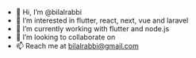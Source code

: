 - 👋 Hi, I’m @bilalrabbi
- 👀 I’m interested in flutter, react, next, vue and laravel
- 🌱 I’m currently working with flutter and node.js
- 💞️ I’m looking to collaborate on
- 📫 Reach me at bilalrabbi@gmail.com

<!---
bilalgodesto/bilalgodesto is a ✨ special ✨ repository because its `README.md` (this file) appears on your GitHub profile.
You can click the Preview link to take a look at your changes.
--->
